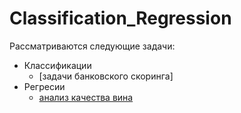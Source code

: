 # Classification_Regression
Рассматриваются следующие задачи:
+ Классификации
  + [задачи банковского скоринга]
+ Регресии
  + [анализ качества вина]()
